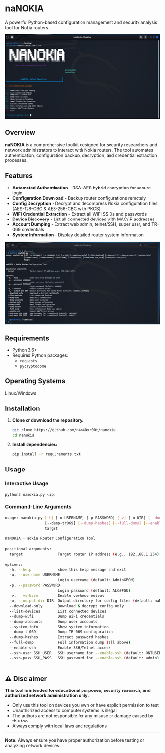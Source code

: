 # naNOKIA

A powerful Python-based configuration management and security analysis tool for Nokia routers.

<p align="center">
  <img src="https://github.com/n4m40xr00t/nanokia/blob/main/screenshots/option_menu.png?raw=true" alt="Help menu screeenshot" width="1000px"/>
</p>

## Overview

**naNOKIA** is a comprehensive toolkit designed for security researchers and network administrators to interact with Nokia routers. The tool automates authentication, configuration backup, decryption, and credential extraction processes.

## Features

- **Automated Authentication** - RSA+AES hybrid encryption for secure login
- **Configuration Download** - Backup router configurations remotely
- **Config Decryption** - Decrypt and decompress Nokia configuration files (AES-128-CBC & AES-256-CBC with PKCS)
- **WiFi Credential Extraction** - Extract all WiFi SSIDs and passwords
- **Device Discovery** - List all connected devices with MAC/IP addresses
- **Account Dumping** - Extract web admin, telnet/SSH, super user, and TR-069 credentials
- **System Information** - Display detailed router system information


<p align="center">
  <img src="https://github.com/n4m40xr00t/nanokia/blob/main/screenshots/help_menu.png?raw=true" alt="Help menu screeenshot" width="1000px"/>
</p>

##  Requirements

- Python 3.6+
- Required Python packages:
  - `requests`
  - `pycryptodome`

## Operating Systems
   Linux/Windows


##  Installation

1. **Clone or download the repository:**
   ```bash
   git clone https://github.com/n4m40xr00t/nanokia
   cd nanokia
   ```

2. **Install dependencies:**
   ```bash
   pip install -r requirements.txt 
   ```

##  Usage

### Interactive Usage

```bash
python3 nanokia.py <ip>
```

### Command-Line Arguments

```bash
usage: nanokia.py [-h] [-u USERNAME] [-p PASSWORD] [-v] [-o DIR] [--download-only] [--list-devices] [--dump-wifi] [--dump-accounts] [--system-info]
                  [--dump-tr069] [--dump-hashes] [--full-dump] [--enable-ssh] [--ssh-user SSH_USER] [--ssh-pass SSH_PASS]
                  target

naNOKIA - Nokia Router Configuration Tool

positional arguments:
  target                Target router IP address (e.g., 192.168.1.254)

options:
  -h, --help            show this help message and exit
  -u, --username USERNAME
                        Login username (default: AdminGPON)
  -p, --password PASSWORD
                        Login password (default: ALC#FGU)
  -v, --verbose         Enable verbose output
  -o, --output-dir DIR  Output directory for config files (default: naNOKIA_configs)
  --download-only       Download & decrypt config only
  --list-devices        List connected devices
  --dump-wifi           Dump WiFi credentials
  --dump-accounts       Dump user accounts
  --system-info         Show system information
  --dump-tr069          Dump TR-069 configuration
  --dump-hashes         Extract password hashes
  --full-dump           Full information dump (all above)
  --enable-ssh          Enable SSH/Telnet access
  --ssh-user SSH_USER   SSH username for --enable-ssh (default: ONTUSER)
  --ssh-pass SSH_PASS   SSH password for --enable-ssh (default: admin)
                                                                            
```
## ⚠️ Disclaimer

**This tool is intended for educational purposes, security research, and authorized network administration only.**

- Only use this tool on devices you own or have explicit permission to test
- Unauthorized access to computer systems is illegal
- The authors are not responsible for any misuse or damage caused by this tool
- Always comply with local laws and regulations


---

**Note:** Always ensure you have proper authorization before testing or analyzing network devices.
